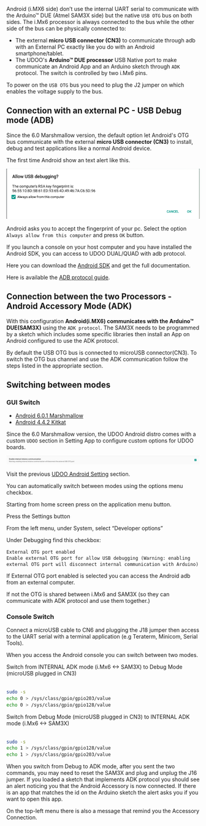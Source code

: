 Android (i.MX6 side) don’t use the internal UART serial to communicate with the Arduino&trade; DUE (Atmel SAM3X side) but the native `USB OTG` bus on both sides. The i.Mx6 processor is always connected to the bus while the other side of the bus can be physically connected to:
 * The external **micro USB connector (CN3)** to communicate through adb with an External PC exactly like you do with an Android smartphone/tablet.
 * The UDOO's **Arduino&trade; DUE processor** USB Native port to make communicate an Android App and an Arduino sketch through `ADK` protocol. The switch is controlled by two i.Mx6 pins.

To power on the `USB OTG` bus you need to plug the J2 jumper on which enables the voltage supply to the bus.

## Connection with an external PC - USB Debug mode (ADB)

Since the 6.0 Marshmallow version, the default option let Android's OTG bus communicate with the external **micro USB connector (CN3)** to install, debug and test applications like a normal Android device.

The first time Android show an text alert like this.

![Allow USB Debugging](/img/android_allow_usb_dbg.png)

Android asks you to accept the fingerprint of your pc. Select the option `Always allow from this computer` and press `OK` button.

If you launch a console on your host computer and you have installed the Android SDK, you can access to UDOO DUAL/QUAD with adb protocol.

Here you can download the [Android SDK](http://developer.android.com/sdk/index.html) and get the full documentation.

Here is available the [ADB protocol guide](https://developer.android.com/studio/command-line/adb.html).

## Connection between the two Processors - Android Accessory Mode (ADK)

With this configuration **Android(i.MX6) communicates with the Arduino&trade; DUE(SAM3X)** using the `ADK protocol`. The SAM3X needs to be programmed by a sketch which includes some specific libraries then install an App on Android configured to use the ADK protocol.

By default the USB OTG bus is connected to microUSB connector(CN3). To switch the OTG bus channel and use the ADK communication follow the steps listed in the appropriate section.

## Switching between modes

### GUI Switch


<div>
 <ul id="adc-examples" class="nav nav-tabs" role="tablist">
  <li role="presentation" class="active"><a href="#android6" aria-controls="windows" role="tab" data-toggle="tab">Android 6.0.1 Marshmallow</a></li>
  <li role="presentation"><a href="#android4" aria-controls="mac" role="tab" data-toggle="tab">Android 4.4.2 Kitkat</a></li>
 </ul>

 <div class="tab-content">
  <div role="tabpanel" class="tab-pane active" id="android6">

Since the 6.0 Marshmallow version, the UDOO Android distro comes with a custom `UDOO` section in Setting App to configure custom options for UDOO boards.

![OTG](/img/android_setting/setting_udoo_intotg.png)

Visit the previous [UDOO Android Setting](../Android/UDOO_Android_Setting.html) section.

  </div>
  <div role="tabpanel" class="tab-pane" id="mandroid4">

You can automatically switch between modes using the options menu checkbox.

Starting from home screen press on the application menu button.

Press the Settings button

From the left menu, under System, select “Developer options”

Under Debugging find this checkbox:

    External OTG port enabled
    Enable external OTG port for allow USB debugging (Warning: enabling external OTG port will disconnect internal communication with Arduino)

If External OTG port enabled is selected you can access the Android adb from an external computer.

If not the OTG is shared between i.Mx6 and SAM3X (so they can communicate with ADK protocol and use them together.)

  </div>
 </div>
</div>
<script>
$('#adc-examples a').click(function (e) {
e.preventDefault()
$(this).tab('show')
})
</script>

### Console Switch

Connect a microUSB cable to CN6 and plugging the J18 jumper then access to the UART serial with a terminal application (e.g Teraterm, Minicom, Serial Tools).

When you access the Android console you can switch between two modes.

Switch from INTERNAL ADK mode (i.Mx6 <-> SAM3X) to Debug Mode (microUSB plugged in CN3)


```bash

sudo -s
echo 0 > /sys/class/gpio/gpio203/value  
echo 0 > /sys/class/gpio/gpio128/value

```

Switch from Debug Mode (microUSB plugged in CN3) to INTERNAL ADK mode (i.Mx6 <-> SAM3X)

```bash

sudo -s
echo 1 > /sys/class/gpio/gpio128/value  
echo 1 > /sys/class/gpio/gpio203/value

```

When you switch from Debug to ADK mode, after you sent the two commands, you may need to reset the SAM3X and plug and unplug the J16 jumper. If you loaded a sketch that implements ADK protocol you should see an alert noticing you that the Android Accessory is now connected. If there is an app that matches the id on the Arduino sketch the alert asks you if you want to open this app.

On the top-left menu there is also a message that remind you the Accessory Connection.
